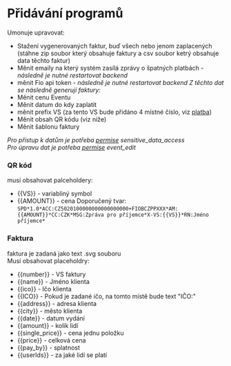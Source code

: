# Přidávání programů

Umonuje upravovat:
- Stažení vygenerovaných faktur, buď všech nebo jenom zaplacených (stáhne zip soubor který obsahuje faktury a csv soubor ketrý obsahuje data těchto faktur)
- Měnit emaily na který systém zasílá zprávy o špatných platbách - _následně je nutné restartovat backend_
- měnit Fio api token - _následně je nutné restartovat backend_
_Z těchto dat se následně generují faktury:_
- Měnit cenu Eventu
- Měnit datum do kdy zaplatit
- měnit prefix VS (za tento VS bude přidáno 4 místné číslo, viz [platba](https://github.com/RVVZtky/RVVZ-docs-temp/blob/master/payment/README.md))
- Měnit obsah QR kódu (viz níže)
- Měnit šablonu faktury


_Pro přístup k datům je potřeba [permise](https://github.com/RVVZtky/RVVZ-docs-temp/blob/master/permissions/README.md) sensitive\_data\_access_   \
_Pro úpravu dat je potřeba [permise](https://github.com/RVVZtky/RVVZ-docs-temp/blob/master/permissions/README.md) event\_edit_


### QR kód
musí obsahovat palceholdery:
- {{VS}} - variabliný symbol
- {{AMOUNT}} - cena
Doporučený tvar:
`SPD*1.0*ACC:CZ5020100000000000000000+FIOBCZPPXXX*AM:{{AMOUNT}}*CC:CZK*MSG:Zpráva pro příjemce*X-VS:{{VS}}*RN:Jméno příjemce*`

### Faktura
faktura je zadaná jako text .svg souboru   \
Musí obsahovat placeholdry:
- {{number}} - VS faktury
- {{name}} - Jméno klienta
- {{ico}} - Ičo klienta
- {{ICO}} - Pokud je zadané ičo, na tomto místě bude text "IČO:"
- {{address}} - adresa klienta
- {{city}} - město klienta
- {{date}} - datum vydání
- {{amount}} - kolik lidí
- {{single_price}} - cena jednu položku
- {{price}} - celková cena
- {{pay_by}} - splatnost
- {{userIds}} - za jaké lidí se platí